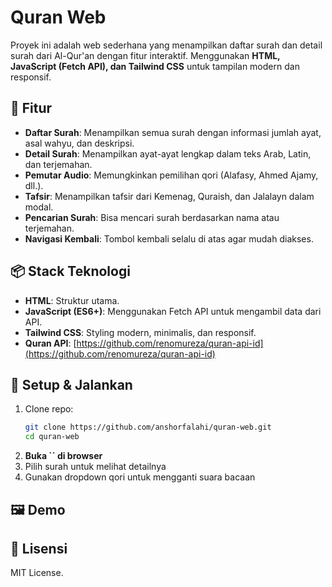 # Quran Web

Proyek ini adalah web sederhana yang menampilkan daftar surah dan detail surah dari Al-Qur'an dengan fitur interaktif. Menggunakan **HTML, JavaScript (Fetch API), dan Tailwind CSS** untuk tampilan modern dan responsif.

## 🚀 Fitur

- **Daftar Surah**: Menampilkan semua surah dengan informasi jumlah ayat, asal wahyu, dan deskripsi.
- **Detail Surah**: Menampilkan ayat-ayat lengkap dalam teks Arab, Latin, dan terjemahan.
- **Pemutar Audio**: Memungkinkan pemilihan qori (Alafasy, Ahmed Ajamy, dll.).
- **Tafsir**: Menampilkan tafsir dari Kemenag, Quraish, dan Jalalayn dalam modal.
- **Pencarian Surah**: Bisa mencari surah berdasarkan nama atau terjemahan.
- **Navigasi Kembali**: Tombol kembali selalu di atas agar mudah diakses.

## 📦 Stack Teknologi

- **HTML**: Struktur utama.
- **JavaScript (ES6+)**: Menggunakan Fetch API untuk mengambil data dari API.
- **Tailwind CSS**: Styling modern, minimalis, dan responsif.
- **Quran API**: [https://github.com/renomureza/quran-api-id](https://github.com/renomureza/quran-api-id)

## 🔧 Setup & Jalankan

1. Clone repo:
   ```sh
   git clone https://github.com/anshorfalahi/quran-web.git
   cd quran-web
   ```
2. **Buka **``** di browser**
3. Pilih surah untuk melihat detailnya
4. Gunakan dropdown qori untuk mengganti suara bacaan

## 🖼️ Demo


## 📜 Lisensi

MIT License.